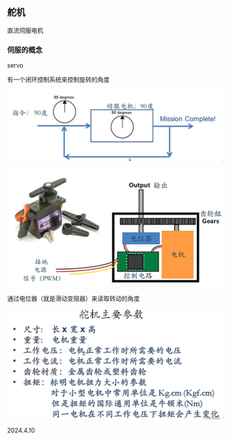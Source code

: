 ## 舵机

直流伺服电机

### 伺服的概念

servo

有一个闭环控制系统来控制旋转的角度

![](./../assets/21.png)

![](./../assets/22.png)

通过电位器（就是滑动变阻器）来读取转动的角度

![](./../assets/23.png)

2024.4.10